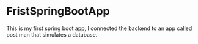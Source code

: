 # FristSpringBootApp
This is my first spring boot app, I connected the backend to an app called post man that simulates a database.
